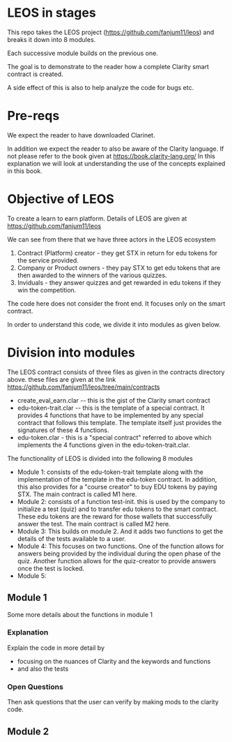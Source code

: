 # LEOS in stages

This repo takes the LEOS project (https://github.com/fanjum11/leos) and breaks it down into 8 modules.

Each successive module builds on the previous one.

The goal is to demonstrate to the reader how a complete Clarity smart contract is created.

A side effect of this is also to help analyze the code for bugs etc.

# Pre-reqs
We expect the reader to have downloaded Clarinet. 

In addition we expect the reader to also be aware of the Clarity language. If not please refer to the book given at https://book.clarity-lang.org/ 
In this explanation we will look at understanding the use of the concepts explained in this book.

# Objective of LEOS

To create a learn to earn platform.
Details of LEOS are given at https://github.com/fanjum11/leos 

We can see from there that we have three actors in the LEOS ecosystem 

1. Contract (Platform) creator - they get STX in return for edu tokens for the service provided.
2. Company or Product owners - they pay STX to get edu tokens that are then awarded to the winners of the various quizzes.
3. Inviduals - they answer quizzes and get rewarded in edu tokens if they win the competition.

The code here does not consider the front end. It focuses only on the smart contract.

In order to understand this code, we divide it into modules as given below.

# Division into modules 

The LEOS contract consists of three files as given in the contracts directory above. these files are given at the link https://github.com/fanjum11/leos/tree/main/contracts 
- create_eval_earn.clar -- this is the gist of the Clarity smart contract
- edu-token-trait.clar -- this is the template of a special contract. It provides 4 functions that have to be implemented by any special contract that follows this template. The template itself just provides the signatures of these 4 functions.
- edu-token.clar - this is a "special contract" referred to above which implements the 4 functions given in the edu-token-trait.clar.

The functionality of LEOS is divided into the following 8 modules 

- Module 1: consists of the edu-token-trait template along with the implementation of the template in the edu-token contract. In addition, this also provides for a "course creator" to buy EDU tokens by paying STX. The main contract is called M1 here.
- Module 2: consists of a function test-init. this is used by the company to initialize a test (quiz) and to transfer edu tokens to the smart contract. These edu tokens are the reward for those wallets that successfully answer the test. The main contract is called M2 here.
- Module 3: This builds on module 2. And it adds two functions to get the details of the tests available to a user.
- Module 4: This focuses on two functions. One of the function allows for answers being provided by the individual during the open phase of the quiz. Another function allows for the quiz-creator to provide answers once the test is locked.
- Module 5: 

## Module 1

Some more details about the functions in module 1


### Explanation 

Explain the code in more detail by 
- focusing on the nuances of Clarity and the keywords and functions
- and also the tests 

### Open Questions

Then ask questions that the user can verify by making mods to the clarity code.

## Module 2


